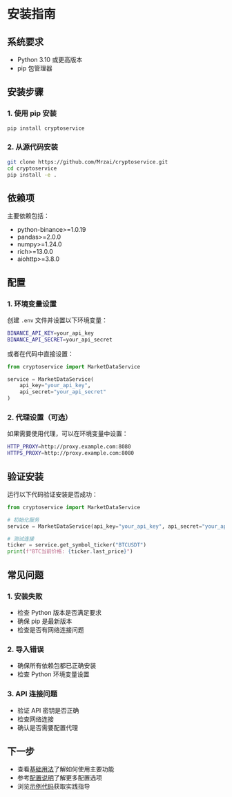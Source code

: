 # 安装指南

## 系统要求

- Python 3.10 或更高版本
- pip 包管理器

## 安装步骤

### 1. 使用 pip 安装

```bash
pip install cryptoservice
```

### 2. 从源代码安装

```bash
git clone https://github.com/Mrzai/cryptoservice.git
cd cryptoservice
pip install -e .
```

## 依赖项

主要依赖包括：

- python-binance>=1.0.19
- pandas>=2.0.0
- numpy>=1.24.0
- rich>=13.0.0
- aiohttp>=3.8.0

## 配置

### 1. 环境变量设置

创建 `.env` 文件并设置以下环境变量：

```bash
BINANCE_API_KEY=your_api_key
BINANCE_API_SECRET=your_api_secret
```

或者在代码中直接设置：

```python
from cryptoservice import MarketDataService

service = MarketDataService(
    api_key="your_api_key",
    api_secret="your_api_secret"
)
```

### 2. 代理设置（可选）

如果需要使用代理，可以在环境变量中设置：

```bash
HTTP_PROXY=http://proxy.example.com:8080
HTTPS_PROXY=http://proxy.example.com:8080
```

## 验证安装

运行以下代码验证安装是否成功：

```python
from cryptoservice import MarketDataService

# 初始化服务
service = MarketDataService(api_key="your_api_key", api_secret="your_api_secret")

# 测试连接
ticker = service.get_symbol_ticker("BTCUSDT")
print(f"BTC当前价格: {ticker.last_price}")
```

## 常见问题

### 1. 安装失败

- 检查 Python 版本是否满足要求
- 确保 pip 是最新版本
- 检查是否有网络连接问题

### 2. 导入错误

- 确保所有依赖包都已正确安装
- 检查 Python 环境变量设置

### 3. API 连接问题

- 验证 API 密钥是否正确
- 检查网络连接
- 确认是否需要配置代理

## 下一步

- 查看[基础用法](basic-usage.md)了解如何使用主要功能
- 参考[配置说明](configuration.md)了解更多配置选项
- 浏览[示例代码](../examples/basic.md)获取实践指导
